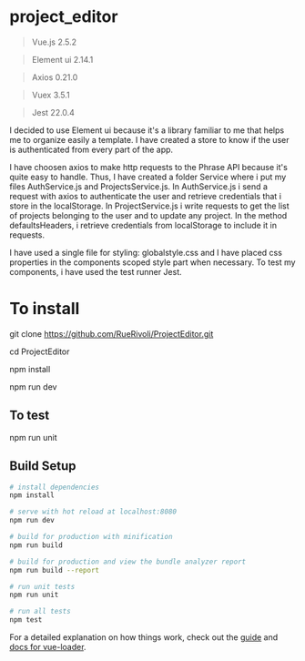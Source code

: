 # project_editor

> Vue.js 2.5.2 

> Element ui 2.14.1 

> Axios 0.21.0 

> Vuex 3.5.1 

> Jest 22.0.4



I decided to use Element ui because it's a library familiar to me that helps me to organize easily a template. 
I have created a store to know if the user is authenticated from every part of the app. 

I have choosen axios to make http requests to the Phrase API because it's quite easy to handle. Thus, I have created a folder Service where i put my files AuthService.js and ProjectsService.js. In AuthService.js i send a request with axios to authenticate the user and retrieve credentials that i store in the localStorage. In ProjectService.js i write requests to get the list of projects belonging to the user and to update any project. 
In the method defaultsHeaders, i retrieve credentials from localStorage to include it in requests. 

I have used a single file for styling: globalstyle.css and I have placed css properties in the components scoped style part when necessary. To test my components, i have used the test runner Jest.


# To install 

git clone https://github.com/RueRivoli/ProjectEditor.git

cd ProjectEditor

npm install

npm run dev

## To test

npm run unit


## Build Setup

``` bash
# install dependencies
npm install

# serve with hot reload at localhost:8080
npm run dev

# build for production with minification
npm run build

# build for production and view the bundle analyzer report
npm run build --report

# run unit tests
npm run unit

# run all tests
npm test
```

For a detailed explanation on how things work, check out the [guide](http://vuejs-templates.github.io/webpack/) and [docs for vue-loader](http://vuejs.github.io/vue-loader).
